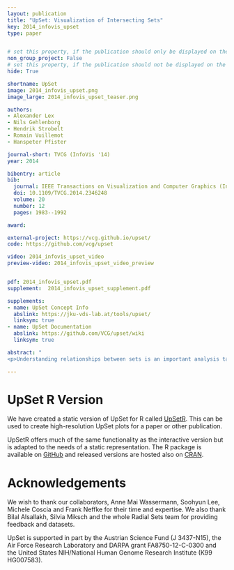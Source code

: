 ```yaml
---
layout: publication
title: "UpSet: Visualization of Intersecting Sets"
key: 2014_infovis_upset
type: paper


# set this property, if the publication should only be displayed on the team-member page
non_group_project: False
# set this property, if the publication should not be displayed on the website
hide: True

shortname: UpSet
image: 2014_infovis_upset.png
image_large: 2014_infovis_upset_teaser.png

authors:
- Alexander Lex
- Nils Gehlenborg
- Hendrik Strobelt
- Romain Vuillemot
- Hanspeter Pfister

journal-short: TVCG (InfoVis '14)
year: 2014

bibentry: article
bib:
  journal: IEEE Transactions on Visualization and Computer Graphics (InfoVis '14)
  doi: 10.1109/TVCG.2014.2346248
  volume: 20
  number: 12
  pages: 1983--1992

award:

external-project: https://vcg.github.io/upset/
code: https://github.com/vcg/upset

video: 2014_infovis_upset_video
preview-video: 2014_infovis_upset_video_preview


pdf: 2014_infovis_upset.pdf
supplement:  2014_infovis_upset_supplement.pdf

supplements:
- name: UpSet Concept Info
  abslink: https://jku-vds-lab.at/tools/upset/
  linksym: true
- name: UpSet Documentation
  abslink: https://github.com/VCG/upset/wiki
  linksym: true

abstract: "
<p>Understanding relationships between sets is an important analysis task that has received widespread attention in the visualization community. The major challenge in this context is the combinatorial explosion of the number of set intersections if the number of sets exceeds a trivial threshold. In this paper we introduce UpSet, a novel visualization technique for the quantitative analysis of sets, their intersections, and aggregates of intersections. UpSet is focused on creating task-driven aggregates, communicating the size and properties of aggregates and intersections, and a duality between the visualization of the elements in a dataset and their set membership. UpSet visualizes set intersections in a matrix layout and introduces aggregates based on groupings and queries. The matrix layout enables the effective representation of associated data, such as the number of elements in the aggregates and intersections, as well as additional summary statistics derived from subset or element attributes. Sorting according to various measures enables a task-driven analysis of relevant intersections and aggregates. The elements represented in the sets and their associated attributes are visualized in a separate view. Queries based on containment in specific intersections, aggregates or driven by attribute filters are propagated between both views. We also introduce several advanced visual encodings and interaction methods to overcome the problems of varying scales and to address scalability. UpSet is web-based and open source. We demonstrate its general utility in multiple use cases from various domains.</p>"

---
```


# UpSet R Version

We have created a static version of UpSet for R called [UpSetR](https://github.com/hms-dbmi/UpSetR/releases). This can be used to create high-resolution UpSet plots for a paper or other publication.

UpSetR offers much of the same functionality as the interactive version but is adapted to the needs of a static representation. The R package is available on [GitHub](https://github.com/hms-dbmi/UpSetR/releases) and released versions are hosted also on [CRAN](https://cran.r-project.org/web/packages/UpSetR/).

# Acknowledgements

We wish to thank our collaborators, Anne Mai Wassermann, Soohyun Lee, Michele Coscia and Frank Neffke for their time and expertise. We also thank Bilal Alsallakh, Silvia Miksch and the whole Radial Sets team for providing feedback and datasets.

UpSet is supported in part by the Austrian Science Fund (J 3437-N15), the Air Force Research Laboratory and DARPA grant FA8750-12-C-0300 and the United States NIH/National Human Genome Research Institute (K99 HG007583).